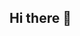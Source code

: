 ## Hi there 👋

<!--
**i3bnt/i3bnt** is a ✨ _special_ ✨ repository because its `README.md` (this file) appears on your GitHub profile.

Here are some ideas to get you started:

- 🔭 I’m currently working on ...1reda22/README.md






✨ A passionate .NET Developer & Microsoft Tech Enthusiast

📍 Based in Egypt
📧 omaraladeeb45@gmail.com
🧠 Currently mastering: .NET Framework
🤝 Open to collaborations on Drone Projects
⚡ Fun fact: I'm a code warrior (shhh!)


⚒️ Languages - Frameworks - Tools ⚒️



📊 GitHub Stats
Streak stats Stats card
Top Languages
- 🌱 I’m currently learning ...
- 👯 I’m looking to collaborate on ...
- 🤔 I’m looking for help with ...
- 💬 Ask me about ...
- 📫 How to reach me: ...
- 😄 Pronouns: ...
- ⚡ Fun fact: ...
-->
